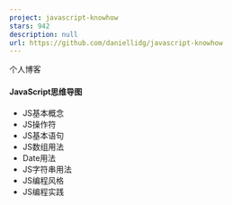 ```yaml
---
project: javascript-knowhow
stars: 942
description: null
url: https://github.com/daniellidg/javascript-knowhow
---
```


个人博客

#### JavaScript思维导图

-   JS基本概念
-   JS操作符
-   JS基本语句
-   JS数组用法
-   Date用法
-   JS字符串用法
-   JS编程风格
-   JS编程实践
